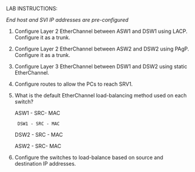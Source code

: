 LAB INSTRUCTIONS:

*End host and SVI IP addresses are pre-configured*

1. Configure Layer 2 EtherChannel between ASW1 and DSW1 using LACP.
    Configure it as a trunk. 

2. Configure Layer 2 EtherChannel between ASW2 and DSW2 using PAgP.
    Configure it as a trunk. 

3. Configure Layer 3 EtherChannel between DSW1 and DSW2 using static EtherChannel. 

4. Configure routes to allow the PCs to reach SRV1. 

5. What is the default EtherChannel load-balancing method used on each switch?

	ASW1 - SRC- MAC
                
        DSW1 - SRC - MAC
	
	DSW2 - SRC - MAC

	ASW2 - SRC- MAC
	

	


6. Configure the switches to load-balance based on source and destination IP addresses. 

